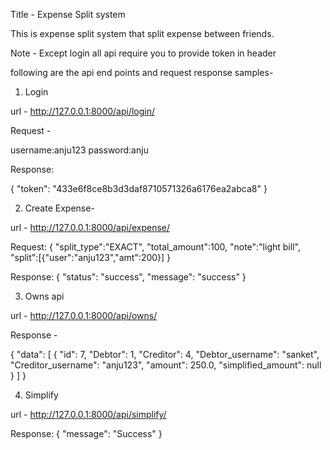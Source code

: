 Title - Expense Split system

This is expense split system that split expense between friends. 

Note - Except login all api require you to provide token in header

following are the api  end points and request response samples-

1) Login

url - http://127.0.0.1:8000/api/login/

Request - 

username:anju123
password:anju

Response:

{
    "token": "433e6f8ce8b3d3daf8710571326a6176ea2abca8"
}

2) Create Expense-

url - http://127.0.0.1:8000/api/expense/

Request:
{
    "split_type":"EXACT",
    "total_amount":100,
    "note":"light bill",
    "split":[{"user":"anju123","amt":200}]
}


Response:
{
    "status": "success",
    "message": "success"
}


3) Owns api 

url - http://127.0.0.1:8000/api/owns/

Response - 

{
    "data": [
        {
            "id": 7,
            "Debtor": 1,
            "Creditor": 4,
            "Debtor_username": "sanket",
            "Creditor_username": "anju123",
            "amount": 250.0,
            "simplified_amount": null
        }
    ]
}

4) Simplify 

url - http://127.0.0.1:8000/api/simplify/

Response: 
{
    "message": "Success"
}



